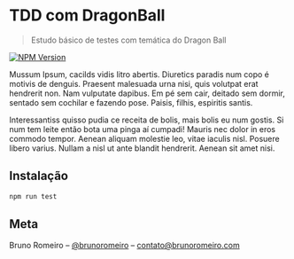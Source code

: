 # TDD com DragonBall
> Estudo básico de testes com temática do Dragon Ball

[![NPM Version][npm-image]][npm-url]

Mussum Ipsum, cacilds vidis litro abertis. Diuretics paradis num copo é motivis de denguis. Praesent malesuada urna nisi, quis volutpat erat hendrerit non. Nam vulputate dapibus. Em pé sem cair, deitado sem dormir, sentado sem cochilar e fazendo pose. Paisis, filhis, espiritis santis.

Interessantiss quisso pudia ce receita de bolis, mais bolis eu num gostis. Si num tem leite então bota uma pinga aí cumpadi! Mauris nec dolor in eros commodo tempor. Aenean aliquam molestie leo, vitae iaculis nisl. Posuere libero varius. Nullam a nisl ut ante blandit hendrerit. Aenean sit amet nisi.

## Instalação

```sh
npm run test
```

## Meta

Bruno Romeiro – [@brunoromeiro](https://twitter.com/brunoromeiro) – contato@brunoromeiro.com

[npm-image]: https://img.shields.io/npm/v/datadog-metrics.svg?style=flat-square
[npm-url]: https://npmjs.org/package/datadog-metrics
